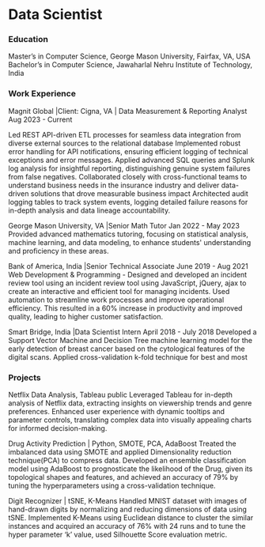 # Data Scientist

### Education
Master’s in Computer Science, George Mason University, Fairfax, VA, USA                                         
Bachelor’s in Computer Science, Jawaharlal Nehru Institute of Technology, India                       


### Work Experience
Magnit Global |Client: Cigna, VA | Data Measurement & Reporting Analyst                              Aug 2023 - Current

Led REST API-driven ETL processes for seamless data integration from diverse external sources to the relational database
Implemented robust error handling for API notifications, ensuring efficient logging of technical exceptions and error messages. Applied advanced SQL queries and Splunk log analysis for insightful reporting, distinguishing genuine system failures from false negatives.
Collaborated closely with cross-functional teams to understand business needs in the insurance industry and deliver data-driven solutions that drove measurable business impact
Architected audit logging tables to track system events, logging detailed failure reasons for in-depth analysis and data lineage accountability.

George Mason University, VA |Senior Math Tutor			                                         Jan 2022 - May 2023
Provided advanced mathematics tutoring, focusing on statistical analysis, machine learning, and data modeling, to enhance students' understanding and proficiency in these areas. 

Bank of America, India |Senior Technical Associate			                                        June 2019 - Aug 2021
Web Development & Programming - Designed and developed an incident review tool using an incident review tool using JavaScript, jQuery, ajax to create an interactive and efficient tool for managing incidents.
Used automation to streamline work processes and improve operational efficiency. This resulted in a 60% increase in productivity and improved quality, leading to higher customer satisfaction.

Smart Bridge, India |Data Scientist Intern  					                         April 2018 - July 2018
Developed a Support Vector Machine and Decision Tree machine learning model for the early detection of breast cancer based on the cytological features of the digital scans. Applied cross-validation k-fold technique for best and most                  


### Projects
Netflix Data Analysis, Tableau public 
Leveraged Tableau for in-depth analysis of Netflix data, extracting insights on viewership trends and genre preferences.
Enhanced user experience with dynamic tooltips and parameter controls, translating complex data into visually appealing charts for informed decision-making.

Drug Activity Prediction | Python, SMOTE, PCA, AdaBoost
Treated the imbalanced data using SMOTE and applied Dimensionality reduction technique(PCA) to compress data.
Developed an ensemble classification model using AdaBoost to prognosticate the likelihood of the Drug, given its topological shapes and features, and achieved an accuracy of 79% by tuning the hyperparameters using a cross-validation technique.

Digit Recognizer | tSNE, K-Means
Handled MNIST dataset with images of hand-drawn digits by normalizing and reducing dimensions of data using tSNE.
Implemented K-Means using Euclidean distance to cluster the similar instances and acquired an accuracy of 76% with 24 runs and to tune the hyper parameter ‘k’ value, used Silhouette Score evaluation metric.

